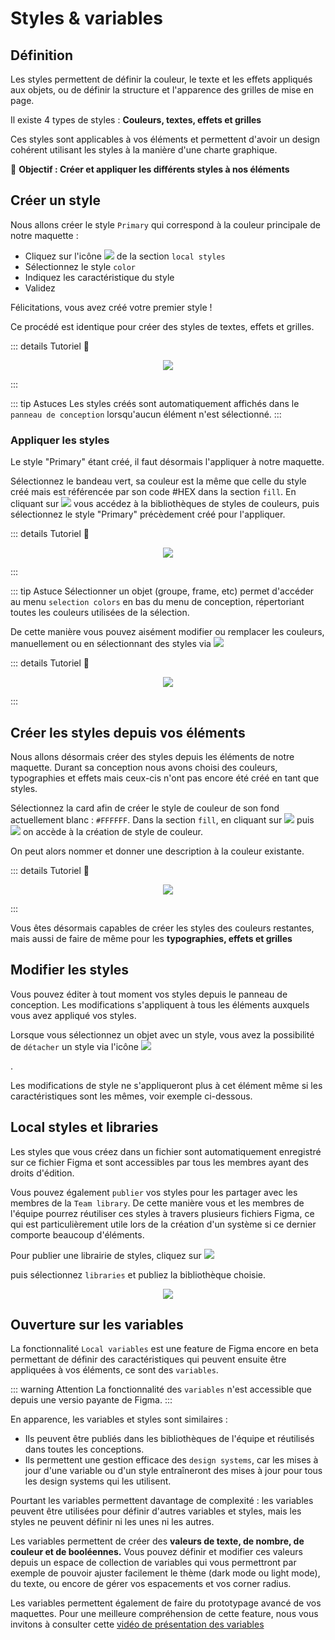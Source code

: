 # Styles & variables

## Définition

Les styles permettent de définir la couleur, le texte et les effets appliqués aux objets, ou de définir la structure et l'apparence des grilles de mise en page.

Il existe 4 types de styles : **Couleurs, textes, effets et grilles**

Ces styles sont applicables à vos éléments et permettent d'avoir un design cohérent utilisant les styles à la manière d'une charte graphique.

🎯 **Objectif : Créer et appliquer les différents styles à nos éléments**

## Créer un style 

Nous allons créer le style `Primary` qui correspond à la couleur principale de notre maquette :
- Cliquez sur l'icône <img src="../../assets/img/figma/advanced-features/styles-variables/plus-icon.png"> de la section `local styles`
- Sélectionnez le style `color`
- Indiquez les caractéristique du style
- Validez

Félicitations, vous avez créé votre premier style !

Ce procédé est identique pour créer des styles de textes, effets et grilles.

::: details Tutoriel 🎥
<p align="center"><img src="../../assets/img/figma/advanced-features/styles-variables/create-new-style.gif"></p>
:::

::: tip Astuces
Les styles créés sont automatiquement affichés dans le `panneau de conception` lorsqu'aucun élément n'est sélectionné.
:::

### Appliquer les styles

Le style "Primary" étant créé, il faut désormais l'appliquer à notre maquette.

Sélectionnez le bandeau vert, sa couleur est la même que celle du style créé mais est référencée par son code #HEX dans la section `fill`.
En cliquant sur <img src="../../assets/img/figma/advanced-features/styles-variables/bibliotheque-style.png"> vous accédez à la bibliothèques de styles de couleurs, puis sélectionnez le style "Primary" précèdement créé pour l'appliquer.

::: details Tutoriel 🎥
<p align="center"><img src="../../assets/img/figma/advanced-features/styles-variables/apply-color-style-fill.gif"></p>
:::

::: tip Astuce
Sélectionner un objet (groupe, frame, etc) permet d'accéder au menu `selection colors` en bas du menu de conception, répertoriant toutes les couleurs utilisées de la sélection.

De cette manière vous pouvez aisément modifier ou remplacer les couleurs, manuellement ou en sélectionnant des styles via <img src="../../assets/img/figma/advanced-features/styles-variables/bibliotheque-style.png">

::: details Tutoriel 🎥
<p align="center"><img src="../../assets/img/figma/advanced-features/styles-variables/apply-color-style-from-frame-selection.gif"></p>
:::

## Créer les styles depuis vos éléments

Nous allons désormais créer des styles depuis les éléments de notre maquette. Durant sa conception nous avons choisi des couleurs, typographies et effets mais ceux-cis n'ont pas encore été créé en tant que styles.

Sélectionnez la card afin de créer le style de couleur de son fond actuellement blanc : `#FFFFFF`.
Dans la section `fill`, en cliquant sur <img src="../../assets/img/figma/advanced-features/styles-variables/bibliotheque-style.png"> puis <img src="../../assets/img/figma/advanced-features/styles-variables/plus-icon.png"> on accède à la création de style de couleur.

On peut alors nommer et donner une description à la couleur existante.

::: details Tutoriel 🎥
<p align="center"><img src="../../assets/img/figma/advanced-features/styles-variables/create-color-style-from-selection.gif"></p>
:::

Vous êtes désormais capables de créer les styles des couleurs restantes, mais aussi de faire de même pour les **typographies, effets et grilles**

## Modifier les styles

Vous pouvez éditer à tout moment vos styles depuis le panneau de conception. Les modifications s'appliquent à tous les éléments auxquels vous avez appliqué vos styles.

Lorsque vous sélectionnez un objet avec un style, vous avez la possibilité de `détacher` un style via l'icône <img src="../../assets/img/figma/advanced-features/styles-variables/detach-icon.png"></p>.

Les modifications de style ne s'appliqueront plus à cet élément même si les caractéristiques sont les mêmes, voir exemple ci-dessous.

## Local styles et libraries

Les styles que vous créez dans un fichier sont automatiquement enregistré sur ce fichier Figma et sont accessibles par tous les membres ayant des droits d'édition.

Vous pouvez également `publier` vos styles pour les partager avec les membres de la `Team library`.
De cette manière vous et les membres de l'équipe pourrez réutiliser ces styles à travers plusieurs fichiers Figma, ce qui est particulièrement utile lors de la création d'un système si ce dernier comporte beaucoup d'éléments.

Pour publier une librairie de styles, cliquez sur <img src="../../assets/img/figma/advanced-features/styles-variables/figma-icon.png"></p> puis sélectionnez `libraries` et publiez la bibliothèque choisie.

<p align="center"><img src="../../assets/img/figma/advanced-features/styles-variables/publish-libraries.png"></p>


## Ouverture sur les variables

La fonctionnalité `Local variables` est une feature de Figma encore en beta permettant de définir des caractéristiques qui peuvent ensuite être appliquées à vos éléments, ce sont des `variables`.

::: warning Attention
La fonctionnalité des `variables` n'est accessible que depuis une versio payante de Figma.
:::

En apparence, les variables et styles sont similaires :
- Ils peuvent être publiés dans les bibliothèques de l'équipe et réutilisés dans toutes les conceptions.
- Ils permettent une gestion efficace des `design systems`, car les mises à jour d'une variable ou d'un style entraîneront des mises à jour pour tous les design systems qui les utilisent.

Pourtant les variables permettent davantage de complexité : les variables peuvent être utilisées pour définir d'autres variables et styles, mais les styles ne peuvent définir ni les unes ni les autres.

Les variables permettent de créer des **valeurs de texte, de nombre, de couleur et de booléennes.**
Vous pouvez définir et modifier ces valeurs depuis un espace de collection de variables qui vous permettront par exemple de pouvoir ajuster facilement le thème (dark mode ou light mode), du texte, ou encore de gérer vos espacements et vos corner radius.

Les variables permettent également de faire du prototypage avancé de vos maquettes.
Pour une meilleure compréhension de cette feature, nous vous invitons à consulter cette
[vidéo de présentation des variables](https://www.youtube.com/watch?v=1ONxxlJnvdM&t=344s&ab_channel=Figma/)